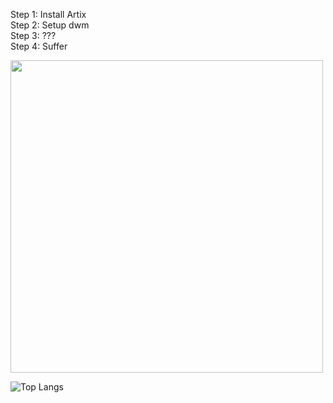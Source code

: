 Step 1: Install Artix <br />
Step 2: Setup dwm <br />
Step 3: ??? <br />
Step 4: Suffer <br />


<img align="center" width=500 src="https://github-readme-stats.vercel.app/api/top-langs/?username=darfune&count_private=true&theme=radical" alt="" />

![Top Langs](https://github-readme-stats.vercel.app/api/top-langs/?username=Darfune&hide_progress=true)

